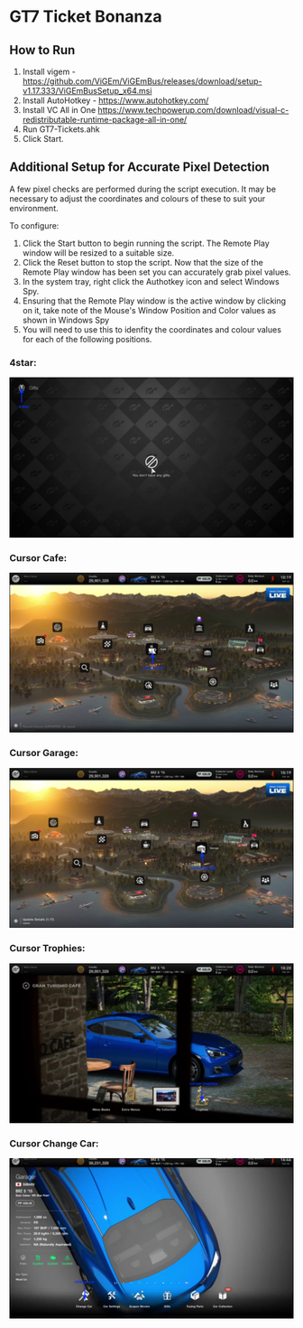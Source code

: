 # GT7 Ticket Bonanza

## How to Run

1. Install vigem - https://github.com/ViGEm/ViGEmBus/releases/download/setup-v1.17.333/ViGEmBusSetup_x64.msi
2. Install AutoHotkey - https://www.autohotkey.com/
3. Install VC All in One https://www.techpowerup.com/download/visual-c-redistributable-runtime-package-all-in-one/
4. Run GT7-Tickets.ahk
5. Click Start. 

## Additional Setup for Accurate Pixel Detection

A few pixel checks are performed during the script execution. It may be necessary to adjust the coordinates and colours of these to suit your environment.

To configure:

1. Click the Start button to begin running the script. The Remote Play window will be resized to a suitable size.
2. Click the Reset button to stop the script. Now that the size of the Remote Play window has been set you can accurately grab pixel values.
3. In the system tray, right click the Authotkey icon and select Windows Spy. 
4. Ensuring that the Remote Play window is the active window by clicking on it, take note of the Mouse's Window Position and Color values as shown in Windows Spy
5. You will need to use this to idenfity the coordinates and colour values for each of the following positions.

### 4star:
![4star](screenshots/4-star.png)

### Cursor Cafe:
![cursor-cafe](screenshots/cursor-cafe.png)

### Cursor Garage:
![cursor-garage](screenshots/cursor-garage.png)

### Cursor Trophies:
![cursor-trophies](screenshots/cursor-trophies.png)

### Cursor Change Car:
![cursor-car](screenshots/cursor-change-car.png)
